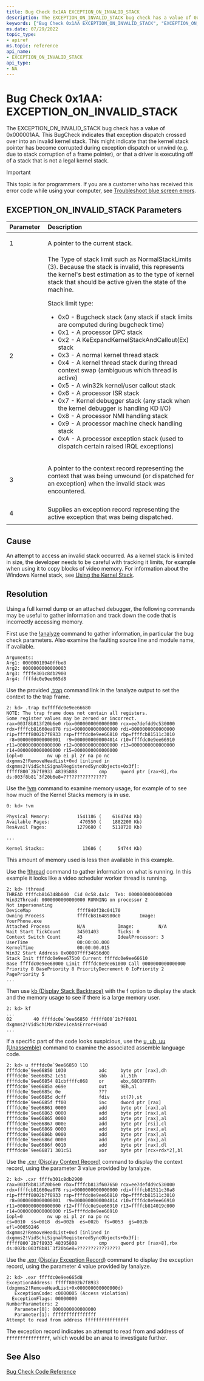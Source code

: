 ```yaml
---
title: Bug Check 0x1AA EXCEPTION_ON_INVALID_STACK
description: The EXCEPTION_ON_INVALID_STACK bug check has a value of 0x000001AA. It indicates a memory access outside of the valid stack range occurred.
keywords: ["Bug Check 0x1AA EXCEPTION_ON_INVALID_STACK", "EXCEPTION_ON_INVALID_STACK"]
ms.date: 07/29/2022
topic_type:
- apiref
ms.topic: reference
api_name:
- EXCEPTION_ON_INVALID_STACK
api_type:
- NA
---
```


# Bug Check 0x1AA: EXCEPTION\_ON\_INVALID\_STACK

The EXCEPTION\_ON\_INVALID\_STACK bug check has a value of 0x000001AA. This BugCheck indicates that exception dispatch crossed over into an invalid kernel stack.  This might indicate that the kernel stack pointer has become
corrupted during exception dispatch or unwind (e.g. due to stack corruption of a frame pointer), or that a driver is executing off of a stack that is not a legal kernel stack.

> [!IMPORTANT]
> This topic is for programmers. If you are a customer who has received this error code while using your computer, see [Troubleshoot blue screen errors](https://www.windows.com/stopcode).


## EXCEPTION\_ON\_INVALID\_STACK Parameters

<table>
<colgroup>
<col width="20%" />
<col width="80%" />
</colgroup>
<thead>
<tr class="header">
<th align="left">Parameter</th>
<th align="left">Description</th>
</tr>
</thead>
<tbody>
<tr class="odd">
<td align="left"><p>1</p></td>
<td align="left"><p>A pointer to the current stack.</p></td>
</tr>
<tr class="even">
<td align="left"><p>2</p></td>
<td align="left">The Type of stack limit such as NormalStackLimits (3).  Because the
        stack is invalid, this represents the kernel's best estimation as to
        the type of kernel stack that should be active given the state of the
        machine. <p>Stack limit type:</p><ul>
<li>0x0 - Bugcheck stack (any stack if stack limits are computed during bugcheck time)</li>
<li>0x1 - A processor DPC stack</li>
<li>0x2 - A KeExpandKernelStackAndCallout(Ex) stack</li>
<li>0x3 - A normal kernel thread stack</li>
<li>0x4 - A kernel thread stack during thread context swap (ambiguous which thread is active)</li>
<li>0x5 - A win32k kernel/user callout stack</li>
<li>0x6 - A processor ISR stack</li>
<li>0x7 - Kernel debugger stack (any stack when the kernel debugger is handling KD I/O)</li>
<li>0x8 - A processor NMI handling stack</li>
<li>0x9 - A processor machine check handling stack</li>
<li>0xA - A processor exception stack (used to dispatch certain raised IRQL exceptions)</li>
</ul></p></td>
</tr>
<tr class="odd">
<td align="left"><p>3</p></td>
<td align="left"><p>A pointer to the context record representing the context that was
        being unwound (or dispatched for an exception) when the invalid stack
        was encountered.</p></td>
</tr>
<tr class="even">
<td align="left"><p>4</p></td>
<td align="left">Supplies an exception record representing the active exception that was being dispatched.</td>
</tr>
</tbody>
</table>



## Cause

An attempt to access an invalid stack occurred. As a kernel stack is limited in size, the developer needs to be careful with tracking it limits, for example when using it to copy blocks of video memory.  For information about the Windows Kernel stack, see [Using the Kernel Stack](../kernel/using-the-kernel-stack.md). 

## Resolution

Using a full kernel dump or an attached debugger, the following commands may be useful to gather information and track down the code that is incorrectly accessing memory.

First use the [!analyze](../debuggercmds/-analyze.md) command to gather information, in particular the bug check parameters. Also examine the faulting source line and module name, if available.

```dbgcmd
Arguments:
Arg1: 00000018940ffbe8
Arg2: 0000000000000003
Arg3: ffffe301c8db2900
Arg4: ffffdc0e9ee665d8
```

Use the provided [.trap](../debuggercmds/-trap.md) command link in the !analyze output to set the context to the trap frame.

```dbgcmd
2: kd> .trap 0xffffdc0e9ee66680
NOTE: The trap frame does not contain all registers.
Some register values may be zeroed or incorrect.
rax=003f8b813f20b6e0 rbx=0000000000000000 rcx=ee7defdd9c530000
rdx=ffffcb81660ea078 rsi=0000000000000000 rdi=0000000000000000
rip=fffff8002b7f8933 rsp=ffffdc0e9ee66810 rbp=ffffcb81511c3010
 r8=0000000000000001  r9=0000000000004014 r10=ffffdc0e9ee66910
r11=0000000000000000 r12=0000000000000000 r13=0000000000000000
r14=0000000000000000 r15=0000000000000000
iopl=0         nv up ei pl zr na po nc
dxgmms2!RemoveHeadList+0xd [inlined in dxgmms2!VidSchiSignalRegisteredSyncObjects+0x3f]:
fffff800`2b7f8933 48395808        cmp     qword ptr [rax+8],rbx ds:003f8b81`3f20b6e8=????????????????
```

Use the [!vm](../debuggercmds/-vm.md) command to examine memory usage, for example of to see how much of the Kernel Stacks memory is in use.

```dbgcmd
0: kd> !vm

Physical Memory:          1541186 (    6164744 Kb)
Available Pages:           470550 (    1882200 Kb)
ResAvail Pages:           1279680 (    5118720 Kb)

...

Kernel Stacks:              13686 (      54744 Kb)
```

This amount of memory used is less then available in this example.

Use the [!thread](../debuggercmds/-thread.md) command to gather information on what is running. In this example it looks like a video scheduler worker thread is running. 

```dbgcmd
2: kd> !thread
THREAD ffffcb816348b040  Cid 0c58.4a1c  Teb: 0000000000000000 Win32Thread: 0000000000000000 RUNNING on processor 2
Not impersonating
DeviceMap                 ffff840f38c04170
Owning Process            ffffcb81648980c0       Image:         YourPhone.exe
Attached Process          N/A            Image:         N/A
Wait Start TickCount      34501403       Ticks: 0
Context Switch Count      43             IdealProcessor: 3             
UserTime                  00:00:00.000
KernelTime                00:00:00.015
Win32 Start Address 0x00007fff34656d00
Stack Init ffffdc0e9ee675b0 Current ffffdc0e9ee66610
Base ffffdc0e9ee68000 Limit ffffdc0e9ee61000 Call 0000000000000000
Priority 8 BasePriority 8 PriorityDecrement 0 IoPriority 2 PagePriority 5
...
```

Then use [kb (Display Stack Backtrace)](../debuggercmds/k--kb--kc--kd--kp--kp--kv--display-stack-backtrace-.md) with the f option to display the stack and the memory usage to see if there is a large memory user. 

```dbgcmd
2: kd> kf
...
02        40 ffffdc0e`9ee66850 fffff800`2b7f8801     dxgmms2!VidSchiMarkDeviceAsError+0x4d  
...
```

If a specific part of the code looks suspicious, use the [u, ub, uu (Unassemble)](../debuggercmds/u--unassemble-.md) command to examine the associated assemble language code.

```dbgcmd
2: kd> u ffffdc0e`9ee66850 l10
ffffdc0e`9ee66850 1030            adc     byte ptr [rax],dh
ffffdc0e`9ee66852 1c51            sbb     al,51h
ffffdc0e`9ee66854 81cbffffc068    or      ebx,68C0FFFFh
ffffdc0e`9ee6685a e69e            out     9Eh,al
ffffdc0e`9ee6685c 0e              ???
ffffdc0e`9ee6685d dcff            fdiv    st(7),st
ffffdc0e`9ee6685f ff00            inc     dword ptr [rax]
ffffdc0e`9ee66861 0000            add     byte ptr [rax],al
ffffdc0e`9ee66863 0000            add     byte ptr [rax],al
ffffdc0e`9ee66865 0000            add     byte ptr [rax],al
ffffdc0e`9ee66867 000e            add     byte ptr [rsi],cl
ffffdc0e`9ee66869 0000            add     byte ptr [rax],al
ffffdc0e`9ee6686b 0000            add     byte ptr [rax],al
ffffdc0e`9ee6686d 0000            add     byte ptr [rax],al
ffffdc0e`9ee6686f 0010            add     byte ptr [rax],dl
ffffdc0e`9ee66871 301c51          xor     byte ptr [rcx+rdx*2],bl

```

Use the [.cxr (Display Context Record)](../debuggercmds/-cxr.md) command to display the context record, using the parameter 3 value provided by !analyze.

```dbgcmd
2: kd> .cxr ffffe301c8db2900
rax=003f8b813f20b6e0 rbx=ffffcb813f607650 rcx=ee7defdd9c530000
rdx=ffffcb81660ea078 rsi=0000000000000000 rdi=ffffcb81511c30a8
rip=fffff8002b7f8933 rsp=ffffdc0e9ee66810 rbp=ffffcb81511c3010
 r8=0000000000000001  r9=0000000000004014 r10=ffffdc0e9ee66910
r11=0000000000000000 r12=ffffdc0e9ee66910 r13=ffffcb814019c000
r14=0000000000000000 r15=ffffdc0e9ee66910
iopl=0         nv up ei pl zr na po nc
cs=0010  ss=0018  ds=002b  es=002b  fs=0053  gs=002b             efl=00050246
dxgmms2!RemoveHeadList+0xd [inlined in dxgmms2!VidSchiSignalRegisteredSyncObjects+0x3f]:
fffff800`2b7f8933 48395808        cmp     qword ptr [rax+8],rbx ds:002b:003f8b81`3f20b6e8=????????????????
```

Use the [.exr (Display Exception Record)](../debuggercmds/-exr--display-exception-record-.md) command to display the exception record, using the parameter 4 value provided by !analyze.

```dbgcmd
2: kd> .exr ffffdc0e9ee665d8
ExceptionAddress: fffff8002b7f8933 (dxgmms2!RemoveHeadList+0x000000000000000d)
   ExceptionCode: c0000005 (Access violation)
  ExceptionFlags: 00000000
NumberParameters: 2
   Parameter[0]: 0000000000000000
   Parameter[1]: ffffffffffffffff
Attempt to read from address ffffffffffffffff
```

The exception record indicates an attempt to read from and address of `ffffffffffffffff`, which would be an area to investigate further.


## See Also

[Bug Check Code Reference](bug-check-code-reference2.md)
